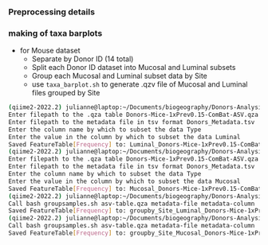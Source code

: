 ### Preprocessing details 




### making of taxa barplots 
- for Mouse dataset 
	- Separate by Donor ID (14 total)
	- Split each Donor ID dataset into Mucosal and Luminal subsets 
	- Group each Mucosal and Luminal subset data by Site 
	- use `taxa_barplot.sh` to generate .qzv file of Mucosal and Luminal files grouped by Site 


```bash
(qiime2-2022.2) julianne@laptop:~/Documents/biogeography/Donors-Analysis$ bash ../../fast-16s-analysis/shell_scripts/filter-ASV-by-metadata.sh Donors-Mice-1xPrev0.15-ComBat-ASV.qza Donors_Metadata.tsv Type Luminal
Enter filepath to the .qza table Donors-Mice-1xPrev0.15-ComBat-ASV.qza
Enter filepath to the metadata file in tsv format Donors_Metadata.tsv
Enter the column name by which to subset the data Type
Enter the value in the column by which to subset the data Luminal
Saved FeatureTable[Frequency] to: Luminal_Donors-Mice-1xPrev0.15-ComBat-ASV.qza
(qiime2-2022.2) julianne@laptop:~/Documents/biogeography/Donors-Analysis$ bash ../../fast-16s-analysis/shell_scripts/filter-ASV-by-metadata.sh Donors-Mice-1xPrev0.15-ComBat-ASV.qza Donors_Metadata.tsv Type Mucosal
Enter filepath to the .qza table Donors-Mice-1xPrev0.15-ComBat-ASV.qza
Enter filepath to the metadata file in tsv format Donors_Metadata.tsv
Enter the column name by which to subset the data Type
Enter the value in the column by which to subset the data Mucosal
Saved FeatureTable[Frequency] to: Mucosal_Donors-Mice-1xPrev0.15-ComBat-ASV.qza
(qiime2-2022.2) julianne@laptop:~/Documents/biogeography/Donors-Analysis$ bash ../../fast-16s-analysis/shell_scripts/groupsamples.sh Luminal_Donors-Mice-1xPrev0.15-ComBat-ASV.qza Donors_Metadata.tsv Site
Call bash groupsamples.sh asv-table.qza metadata-file metadata-column
Saved FeatureTable[Frequency] to: groupby_Site_Luminal_Donors-Mice-1xPrev0.15-ComBat-ASV.qza
(qiime2-2022.2) julianne@laptop:~/Documents/biogeography/Donors-Analysis$ bash ../../fast-16s-analysis/shell_scripts/groupsamples.sh Mucosal_Donors-Mice-1xPrev0.15-ComBat-ASV.qza Donors_Metadata.tsv Site
Call bash groupsamples.sh asv-table.qza metadata-file metadata-column
Saved FeatureTable[Frequency] to: groupby_Site_Mucosal_Donors-Mice-1xPrev0.15-ComBat-ASV.qza

```
